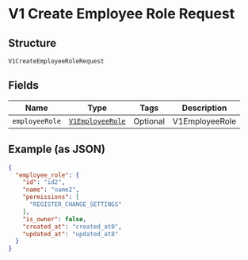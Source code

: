 
# V1 Create Employee Role Request

## Structure

`V1CreateEmployeeRoleRequest`

## Fields

| Name | Type | Tags | Description |
|  --- | --- | --- | --- |
| `employeeRole` | [`V1EmployeeRole`](/doc/models/v1-employee-role.md) | Optional | V1EmployeeRole |

## Example (as JSON)

```json
{
  "employee_role": {
    "id": "id2",
    "name": "name2",
    "permissions": [
      "REGISTER_CHANGE_SETTINGS"
    ],
    "is_owner": false,
    "created_at": "created_at0",
    "updated_at": "updated_at8"
  }
}
```

